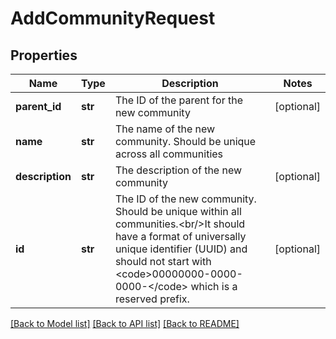 # AddCommunityRequest

## Properties
Name | Type | Description | Notes
------------ | ------------- | ------------- | -------------
**parent_id** | **str** | The ID of the parent for the new community | [optional] 
**name** | **str** | The name of the new community. Should be unique across all communities | 
**description** | **str** | The description of the new community | [optional] 
**id** | **str** | The ID of the new community. Should be unique within all communities.&lt;br/&gt;It should have a format of universally unique identifier (UUID) and should not start with &lt;code&gt;00000000-0000-0000-&lt;/code&gt; which is a reserved prefix. | [optional] 

[[Back to Model list]](../README.md#documentation-for-models) [[Back to API list]](../README.md#documentation-for-api-endpoints) [[Back to README]](../README.md)


